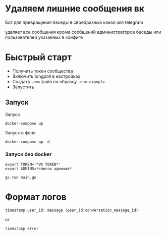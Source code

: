 # Удаляем лишние сообщения вк

Бот для превращения беседы в своебразный канал аля telegram

удаляет все сообщения кроме сообщений администраторов беседы или пользователей указанных в конфиге


# Быстрый старт

- Получить токен сообщества
- Включить longpoll в настройках
- Создать `.env` файл по образцу `.env.example`
- Запустить 

## Запуск
Запуск
```shell
docker-compose up
```
Запуск в фоне
```shell
docker-compose up -d
```

### Запуск без docker
```shell
export TOKEN='*VK TOKEN*'
export ADMINS=*список админов*

go run main.go
```


# Формат логов
```
timestamp user_id: message (peer_id:conversation_message_id)
```
or
```
timestamp error
```